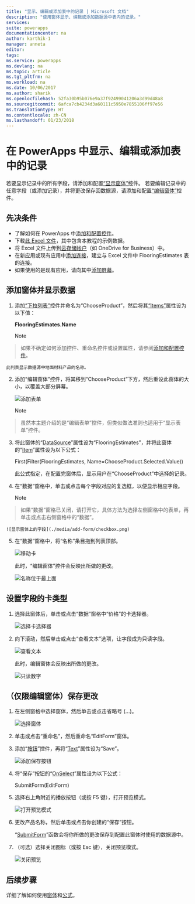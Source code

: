 ```yaml
---
title: "显示、编辑或添加表中的记录 | Microsoft 文档"
description: "使用窗体显示、编辑或添加数据源中表内的记录。"
services: 
suite: powerapps
documentationcenter: na
author: karthik-1
manager: anneta
editor: 
tags: 
ms.service: powerapps
ms.devlang: na
ms.topic: article
ms.tgt_pltfrm: na
ms.workload: na
ms.date: 10/06/2017
ms.author: sharik
ms.openlocfilehash: 52fa30b95b076e9a37f92499041206a3d99d48a8
ms.sourcegitcommit: 6afca7cb4234d3a60111c5950e7855106ff97e56
ms.translationtype: HT
ms.contentlocale: zh-CN
ms.lasthandoff: 01/23/2018
---
```

# <a name="show-edit-or-add-a-record-from-a-table-in-powerapps"></a>在 PowerApps 中显示、编辑或添加表中的记录
若要显示记录中的所有字段，请添加和配置[“显示窗体”](controls/control-form-detail.md)控件。 若要编辑记录中的任意字段（或添加记录），并将更改保存回数据源，请添加和配置[“编辑窗体”](controls/control-form-detail.md)控件。

## <a name="prerequisites"></a>先决条件

* 了解如何在 PowerApps 中[添加和配置控件](add-configure-controls.md)。
* 下载[此 Excel 文件](https://az787822.vo.msecnd.net/documentation/get-started-from-data/FlooringEstimates.xlsx)，其中包含本教程的示例数据。
* 将 Excel 文件上传到[云存储帐户](connections/cloud-storage-blob-connections.md)（如 OneDrive for Business）中。
* 在新应用或现有应用中[添加连接](add-data-connection.md)，建立与 Excel 文件中 FlooringEstimates 表的连接。
* 如果使用的是现有应用，请向其中[添加屏幕](add-screen-context-variables.md)。

## <a name="add-a-form-and-show-data"></a>添加窗体并显示数据
1. 添加[“下拉列表”](controls/control-drop-down.md)控件并命名为“ChooseProduct”，然后将其[“Items”](controls/properties-core.md)属性设为以下值：

    **FlooringEstimates.Name**

    > [!NOTE]
> 如果不确定如何添加控件、重命名控件或设置属性，请参阅[添加和配置控件](add-configure-controls.md)。

    此列表显示数据源中地面材料产品的名称。

2. 添加“编辑窗体”控件，将其移到“ChooseProduct”下方，然后重设此窗体的大小，以覆盖大部分屏幕。

    ![添加表单](./media/add-form/add-a-form.png)

    > [!NOTE]
> 虽然本主题介绍的是“编辑表单”控件，但类似做法准则也适用于“显示表单”控件。

3. 将此窗体的“[DataSource](controls/control-form-detail.md)”属性设为“FlooringEstimates”，并将此窗体的“[Item](controls/control-form-detail.md)”属性设为以下公式：

   First(Filter(FlooringEstimates, Name=ChooseProduct.Selected.Value))

   此公式指定，在配置完窗体后，显示用户在“ChooseProduct”中选择的记录。

4. 在“数据”窗格中，单击或点击每个字段对应的复选框，以便显示相应字段。

    > [!NOTE]
> 如果“数据”窗格已关闭，请打开它，具体方法为选择左侧窗格中的表单，再单击或点击右侧窗格中的“数据”。

    ![显示窗体上的字段](./media/add-form/checkbox.png)

5. 在“数据”窗格中，将“名称”条目拖到列表顶部。

    ![移动卡](./media/add-form/drag-field.png)

    此时，“编辑窗体”控件会反映出所做的更改。

    ![名称位于最上面](./media/add-form/move-card-form.png)

## <a name="set-the-card-type-for-a-field"></a>设置字段的卡类型
1. 选择此窗体后，单击或点击“数据”窗格中“价格”的卡选择器。

    ![选择卡选择器](./media/add-form/price-card2.png)

2. 向下滚动，然后单击或点击“查看文本”选项，让字段成为只读字段。

    ![查看文本](./media/add-form/view-text.png)

    此时，编辑窗体会反映出所做的更改。

    ![只读数字](./media/add-form/read-only.png)  

## <a name="edit-form-only-save-changes"></a>（仅限编辑窗体）保存更改
1. 在左侧窗格中选择窗体，然后单击或点击省略号 (...)。

   ![选择窗体](./media/add-form/select-form.png)

2. 单击或点击“重命名”，然后重命名“EditForm”窗体。

3. 添加“[按钮](controls/control-button.md)”控件，再将“[Text](controls/properties-core.md)”属性设为“Save”。

    ![添加保存按钮](./media/add-form/save-button.png)  

4. 将“保存”按钮的“[OnSelect](controls/properties-core.md)”属性设为以下公式：

   SubmitForm(EditForm)

5. 选择右上角附近的播放按钮（或按 F5 键），打开预览模式。

    ![打开预览模式](./media/add-form/open-preview.png)

6. 更改产品名称，然后单击或点击你创建的“保存”按钮。

    “[SubmitForm](functions/function-form.md)”函数会将你所做的更改保存到配置此窗体时使用的数据源中。

7. （可选）选择关闭图标（或按 Esc 键），关闭预览模式。

    ![关闭预览](./media/add-form/close-preview.png)

## <a name="next-steps"></a>后续步骤
详细了解如何使用[窗体](working-with-forms.md)和[公式](working-with-formulas.md)。
